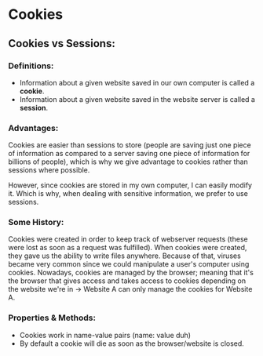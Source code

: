 # Cookies

## Cookies vs Sessions:

### Definitions:

- Information about a given website saved in our own computer is called a <b>cookie</b>.
- Information about a given website saved in the website server is called a <b>session</b>.

### Advantages:

<p>
    Cookies are easier than sessions to store (people are saving just one piece of information as compared to a server saving one piece of information for billions of people), which is why we give advantage to cookies rather than sessions where possible.
</p>
<p>
    However, since cookies are stored in my own computer, I can easily modify it. Which is why, when dealing with sensitive information, we prefer to use sessions.
</p>

### Some History:

<p>
    Cookies were created in order to keep track of webserver requests (these were
    lost as soon as a request was fulfilled).
    When cookies were created, they gave us the ability to write files anywhere. Because of that, viruses became very common since we could manipulate a user's computer using cookies.
    Nowadays, cookies are managed by the browser; meaning that it's the browser
    that gives access and takes access to cookies depending on the website we're in -> Website A can only manage the cookies for Website A.
</p>

### Properties & Methods:

- Cookies work in name-value pairs (name: value duh)
- By default a cookie will die as soon as the browser/website is closed.
